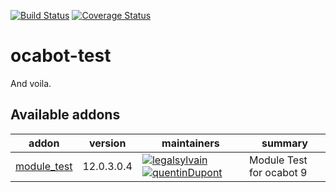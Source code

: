 [![Build Status](https://travis-ci.org/grap/ocabot-test.svg?branch=12.0)](https://travis-ci.org/grap/ocabot-test?branch=12.0)
[![Coverage Status](https://coveralls.io/repos/github/grap/ocabot-test/badge.svg?branch=12.0)](https://coveralls.io/github/grap/ocabot-test?branch=12.0)

# ocabot-test

And voila.

[//]: # "addons"

## Available addons

| addon                       | version    | maintainers                                                                                                                                                                                            | summary                  |
| --------------------------- | ---------- | ------------------------------------------------------------------------------------------------------------------------------------------------------------------------------------------------------ | ------------------------ |
| [module_test](module_test/) | 12.0.3.0.4 | [![legalsylvain](https://github.com/legalsylvain.png?size=30px)](https://github.com/legalsylvain) [![quentinDupont](https://github.com/quentinDupont.png?size=30px)](https://github.com/quentinDupont) | Module Test for ocabot 9 |

[//]: # "end addons"
